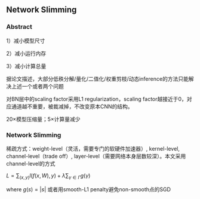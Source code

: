 ## Network Slimming

### Abstract

1）减小模型尺寸

2）减小运行内存

3）减小计算总量

据论文描述，大部分低秩分解/量化/二值化/权重剪枝/动态inference的方法只能解决上述一个或者两个问题

对BN层中的scaling factor采用L1 regularization，scaling factor越接近于0，对应通道越不重要，被裁减掉，不改变原本CNN的结构。

20×模型压缩量；5×计算量减少

### Network Slimming

稀疏方式：weight-level（灵活，需要专门的软硬件加速器）, kernel-level, channel-level（trade off）, layer-level（需要网络本身层数较深）。本文采用channel-level的方式

$L=\sum_{(x,y)}l(f(x,W),y)+\lambda\sum_{\gamma\in\Gamma}g(\gamma)$

where $g(s)=|s|$ 或者用smooth-L1 penalty避免non-smooth点的SGD





